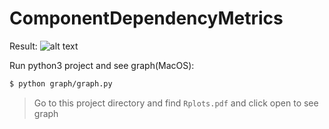 # ComponentDependencyMetrics

Result:
![alt text](https://github.com/dacharat/ComponentDependencyMetrics/blob/master/graph/Screen%Shot%2018-11-12%at%18.29.28.png)

Run python3 project and see graph(MacOS):
```sh
$ python graph/graph.py
```

> Go to this project directory and find `Rplots.pdf` and click open to see graph